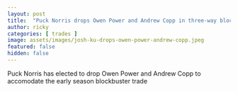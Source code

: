 ```yaml
---
layout: post
title:  "Puck Norris drops Owen Power and Andrew Copp in three-way blockbuster trade"
author: ricky
categories: [ trades ]
image: assets/images/josh-ku-drops-owen-power-andrew-copp.jpeg
featured: false
hidden: false
---
```


Puck Norris has elected to drop Owen Power and Andrew Copp to accomodate the early season blockbuster trade
